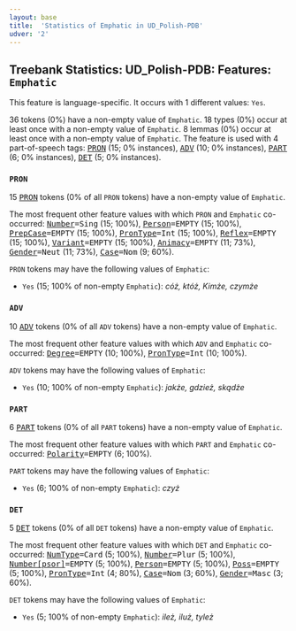 ```yaml
---
layout: base
title:  'Statistics of Emphatic in UD_Polish-PDB'
udver: '2'
---
```


## Treebank Statistics: UD_Polish-PDB: Features: `Emphatic`

This feature is language-specific.
It occurs with 1 different values: `Yes`.

36 tokens (0%) have a non-empty value of `Emphatic`.
18 types (0%) occur at least once with a non-empty value of `Emphatic`.
8 lemmas (0%) occur at least once with a non-empty value of `Emphatic`.
The feature is used with 4 part-of-speech tags: <tt><a href="pl_pdb-pos-PRON.html">PRON</a></tt> (15; 0% instances), <tt><a href="pl_pdb-pos-ADV.html">ADV</a></tt> (10; 0% instances), <tt><a href="pl_pdb-pos-PART.html">PART</a></tt> (6; 0% instances), <tt><a href="pl_pdb-pos-DET.html">DET</a></tt> (5; 0% instances).

### `PRON`

15 <tt><a href="pl_pdb-pos-PRON.html">PRON</a></tt> tokens (0% of all `PRON` tokens) have a non-empty value of `Emphatic`.

The most frequent other feature values with which `PRON` and `Emphatic` co-occurred: <tt><a href="pl_pdb-feat-Number.html">Number</a></tt><tt>=Sing</tt> (15; 100%), <tt><a href="pl_pdb-feat-Person.html">Person</a></tt><tt>=EMPTY</tt> (15; 100%), <tt><a href="pl_pdb-feat-PrepCase.html">PrepCase</a></tt><tt>=EMPTY</tt> (15; 100%), <tt><a href="pl_pdb-feat-PronType.html">PronType</a></tt><tt>=Int</tt> (15; 100%), <tt><a href="pl_pdb-feat-Reflex.html">Reflex</a></tt><tt>=EMPTY</tt> (15; 100%), <tt><a href="pl_pdb-feat-Variant.html">Variant</a></tt><tt>=EMPTY</tt> (15; 100%), <tt><a href="pl_pdb-feat-Animacy.html">Animacy</a></tt><tt>=EMPTY</tt> (11; 73%), <tt><a href="pl_pdb-feat-Gender.html">Gender</a></tt><tt>=Neut</tt> (11; 73%), <tt><a href="pl_pdb-feat-Case.html">Case</a></tt><tt>=Nom</tt> (9; 60%).

`PRON` tokens may have the following values of `Emphatic`:

* `Yes` (15; 100% of non-empty `Emphatic`): <em>cóż, któż, Kimże, czymże</em>

### `ADV`

10 <tt><a href="pl_pdb-pos-ADV.html">ADV</a></tt> tokens (0% of all `ADV` tokens) have a non-empty value of `Emphatic`.

The most frequent other feature values with which `ADV` and `Emphatic` co-occurred: <tt><a href="pl_pdb-feat-Degree.html">Degree</a></tt><tt>=EMPTY</tt> (10; 100%), <tt><a href="pl_pdb-feat-PronType.html">PronType</a></tt><tt>=Int</tt> (10; 100%).

`ADV` tokens may have the following values of `Emphatic`:

* `Yes` (10; 100% of non-empty `Emphatic`): <em>jakże, gdzież, skądże</em>

### `PART`

6 <tt><a href="pl_pdb-pos-PART.html">PART</a></tt> tokens (0% of all `PART` tokens) have a non-empty value of `Emphatic`.

The most frequent other feature values with which `PART` and `Emphatic` co-occurred: <tt><a href="pl_pdb-feat-Polarity.html">Polarity</a></tt><tt>=EMPTY</tt> (6; 100%).

`PART` tokens may have the following values of `Emphatic`:

* `Yes` (6; 100% of non-empty `Emphatic`): <em>czyż</em>

### `DET`

5 <tt><a href="pl_pdb-pos-DET.html">DET</a></tt> tokens (0% of all `DET` tokens) have a non-empty value of `Emphatic`.

The most frequent other feature values with which `DET` and `Emphatic` co-occurred: <tt><a href="pl_pdb-feat-NumType.html">NumType</a></tt><tt>=Card</tt> (5; 100%), <tt><a href="pl_pdb-feat-Number.html">Number</a></tt><tt>=Plur</tt> (5; 100%), <tt><a href="pl_pdb-feat-Number-psor.html">Number[psor]</a></tt><tt>=EMPTY</tt> (5; 100%), <tt><a href="pl_pdb-feat-Person.html">Person</a></tt><tt>=EMPTY</tt> (5; 100%), <tt><a href="pl_pdb-feat-Poss.html">Poss</a></tt><tt>=EMPTY</tt> (5; 100%), <tt><a href="pl_pdb-feat-PronType.html">PronType</a></tt><tt>=Int</tt> (4; 80%), <tt><a href="pl_pdb-feat-Case.html">Case</a></tt><tt>=Nom</tt> (3; 60%), <tt><a href="pl_pdb-feat-Gender.html">Gender</a></tt><tt>=Masc</tt> (3; 60%).

`DET` tokens may have the following values of `Emphatic`:

* `Yes` (5; 100% of non-empty `Emphatic`): <em>ileż, iluż, tyleż</em>

